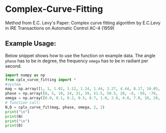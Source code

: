 # Complex-Curve-Fitting
Method from E.C. Levy's Paper: Complex curve fitting algorithm by E.C.Levy in IRE Transactions on Automatic Control AC-4 (1959)
## Example Usage:
Below snippet shows how to use the function on example data. The angle ```phase``` has to be in degree, the frequency ```omega``` has to be in radiant per second.
```python
import numpy as np
from cplx_curve_fitting import *
#system
mag = np.array([1, 1, 1.02, 1.12, 1.24, 1.44, 2.27, 4.44, 8.17, 10.05, 5.56, 2.55, 1.45, 1.00])
phase = np.array([0, 5, 10, 24, 31, 39, 51.5, 50.5, 28, -6, -59, -76, -82, -84])
omega = np.array([0.0, 0.1, 0.2, 0.5, 0.7, 1.0, 2.0, 4.0, 7.0, 10, 20, 40, 70, 100])
# function call:
N,D = cplx_curve_fit(mag, phase, omega, 2, 2)
print("\n")
print(N)
print("\n")
print(D)
```
